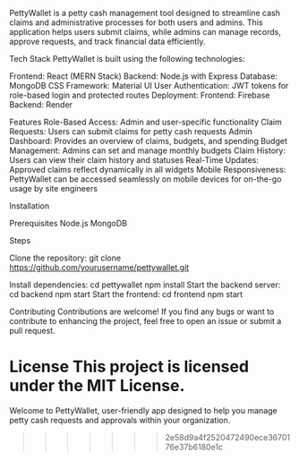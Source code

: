 PettyWallet is a petty cash management tool designed to streamline cash claims and administrative processes for both users and admins. This application helps users submit claims, while admins can manage records, approve requests, and track financial data efficiently.

Tech Stack
PettyWallet is built using the following technologies:

Frontend: React (MERN Stack)
Backend: Node.js with Express
Database: MongoDB
CSS Framework: Material UI
User Authentication: JWT tokens for role-based login and protected routes
Deployment:
    Frontend: Firebase
    Backend: Render

Features
    Role-Based Access: Admin and user-specific functionality
    Claim Requests: Users can submit claims for petty cash requests
    Admin Dashboard: Provides an overview of claims, budgets, and spending
    Budget Management: Admins can set and manage monthly budgets
    Claim History: Users can view their claim history and statuses
    Real-Time Updates: Approved claims reflect dynamically in all widgets
    Mobile Responsiveness: PettyWallet can be accessed seamlessly on mobile devices for on-the-go usage by site engineers

Installation

Prerequisites
    Node.js
    MongoDB
    
Steps

Clone the repository: git clone https://github.com/yourusername/pettywallet.git

Install dependencies:
    cd pettywallet
    npm install
Start the backend server:
    cd backend
    npm start
Start the frontend:
    cd frontend
    npm start
    
Contributing
Contributions are welcome! If you find any bugs or want to contribute to enhancing the project, feel free to open an issue or submit a pull request.

License
This project is licensed under the MIT License.
=======
Welcome to PettyWallet, user-friendly app designed to help you manage petty cash requests and approvals within your organization.
>>>>>>> 2e58d9a4f2520472490ece3670176e37b6180e1c
